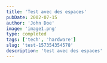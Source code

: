 ```yaml
---
title: 'Test avec des espaces'
pubDate: 2002-07-15
author: 'John Doe'
image: 'image1.png'
type: completed
tags: ['tech', 'hardware']
slug: 'test-157354354578'
description: 'test avec des espaces'
---
```

